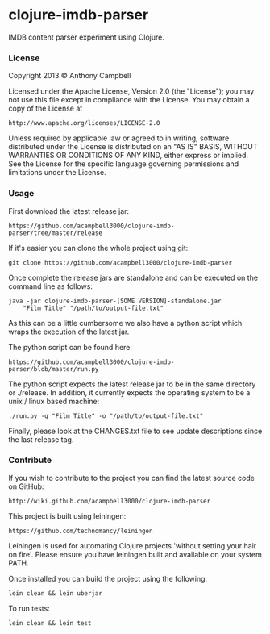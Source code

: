 # clojure-imdb-parser

IMDB content parser experiment using Clojure.

### License

Copyright 2013 © Anthony Campbell

Licensed under the Apache License, Version 2.0 (the "License");
you may not use this file except in compliance with the License.
You may obtain a copy of the License at

    http://www.apache.org/licenses/LICENSE-2.0

Unless required by applicable law or agreed to in writing,
software distributed under the License is distributed on an
"AS IS" BASIS, WITHOUT WARRANTIES OR CONDITIONS OF ANY KIND,
either express or implied. See the License for the specific
language governing permissions and limitations under the License.

### Usage

First download the latest release jar:

	https://github.com/acampbell3000/clojure-imdb-parser/tree/master/release

If it's easier you can clone the whole project using git:

	git clone https://github.com/acampbell3000/clojure-imdb-parser

Once complete the release jars are standalone and can be executed on the
command line as follows:

	java -jar clojure-imdb-parser-[SOME VERSION]-standalone.jar
		"Film Title" "/path/to/output-file.txt"

As this can be a little cumbersome we also have a python script
which wraps the execution of the latest jar.

The python script can be found here:

	https://github.com/acampbell3000/clojure-imdb-parser/blob/master/run.py

The python script expects the latest release jar to be in the same directory
or ./release. In addition, it currently expects the operating system to
be a unix / linux based machine:

	./run.py -q "Film Title" -o "/path/to/output-file.txt"

Finally, please look at the CHANGES.txt file to see update
descriptions since the last release tag.

### Contribute

If you wish to contribute to the project you can find the
latest source code on GitHub:

    http://wiki.github.com/acampbell3000/clojure-imdb-parser

This project is built using leiningen:

	https://github.com/technomancy/leiningen

Leiningen is used for automating Clojure projects 'without setting your hair on
fire'. Please ensure you have leiningen built and available on your system PATH.

Once installed you can build the project using the following:

	lein clean && lein uberjar

To run tests:

	lein clean && lein test
